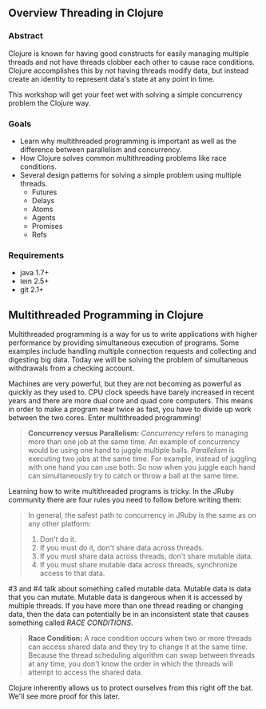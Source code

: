 ## Overview Threading in Clojure

### Abstract

Clojure is known for having good constructs for easily managing multiple threads and not have threads clobber each other to cause race conditions.
Clojure accomplishes this by not having threads modify data, but instead create an identity to represent data's state at any point in time.

This workshop will get your feet wet with solving a simple concurrency problem the Clojure way.

### Goals

* Learn why multithreaded programming is important as well as the difference between parallelism and concurrency.
* How Clojure solves common multithreading problems like race conditions.
* Several design patterns for solving a simple problem using multiple threads.
  * Futures
  * Delays
  * Atoms
  * Agents
  * Promises
  * Refs

### Requirements

* java 1.7+
* lein 2.5+
* git 2.1+

## Multithreaded Programming in Clojure

Multithreaded programming is a way for us to write applications with higher performance by providing simultaneous execution of programs.  Some examples include handling multiple connection requests and collecting and digesting big data. Today we will be solving the problem of simultaneous withdrawals from a checking account.

Machines are very powerful, but they are not becoming as powerful as quickly as they used to. CPU clock speeds have barely increased in recent years and there are more dual core and quad core computers. This means in order to make a program near twice as fast, you have to divide up work between the two cores. Enter multithreaded programming!

> **Concurrency versus Parallelism:** _Concurrency_ refers to managing more than one job at the same time. An example of
> concurrency would be using one hand to juggle multiple balls. _Parallelism_ is executing two jobs at the same time. For
> example, instead of juggling with one hand you can use both. So now when you juggle each hand can simultaneously try to catch or throw a ball at the same time.

Learning how to write multithreaded programs is tricky. In the JRuby community there are four rules you need to follow before writing them:

>   In general, the safest path to concurrency in JRuby is the same as on any other platform:
>   1. Don't do it.
>   2. If you must do it, don't share data across threads.
>   3. If you must share data across threads, don't share mutable data.
>   4. If you must share mutable data across threads, synchronize access to that data.

#3 and #4 talk about something called mutable data. Mutable data is data that you can mutate. Mutable data is dangerous when it is accessed by multiple threads. If you have more than one thread reading or changing data, then the data can potentially be in an inconsistent state that causes something called _RACE CONDITIONS_.

> **Race Condition:** A race condition occurs when two or more threads can access shared data and they try to change it at the  same time. Because the thread scheduling algorithm can swap between threads at any time, you don't know the order in which the threads will attempt to access the shared data.

Clojure inherently allows us to protect ourselves from this right off the bat. We'll see more proof for this later.
